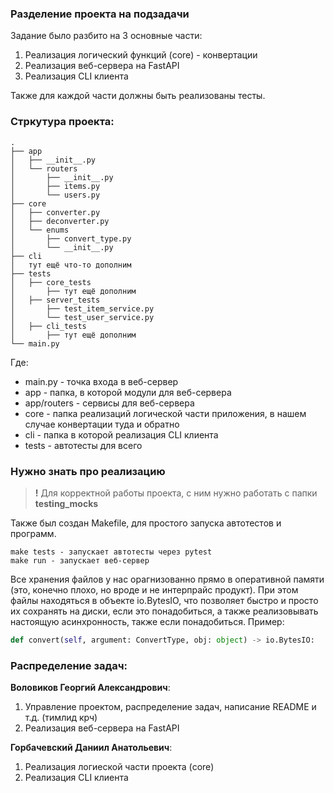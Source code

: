 ### Разделение проекта на подзадачи

Задание было разбито на 3 основные части:
1. Реализация логический функций (core) - конвертации
2. Реализация веб-сервера на FastAPI
3. Реализация CLI клиента

Также для каждой части должны быть реализованы тесты.

### Стркутура проекта:
```
.
├── app
│   ├── __init__.py
│   └── routers
│       ├── __init__.py
│       ├── items.py
│       └── users.py
├── core
│   ├── converter.py
│   ├── deconverter.py
│   └── enums
│       ├── convert_type.py
│       └── __init__.py
├── cli
│   тут ещё что-то дополним
├── tests
│   ├── core_tests
│       ├── тут ещё дополним
│   ├── server_tests
│       ├── test_item_service.py
│       └── test_user_service.py
│   ├── cli_tests
│       ├── тут ещё дополним
└── main.py
```

Где:
* main.py - точка входа в веб-сервер
* app - папка, в которой модули для веб-сервера
* app/routers - сервисы для веб-сервера
* core - папка реализаций логической части приложения, в нашем случае конвертации туда и обратно
* cli - папка в которой реализация CLI клиента
* tests - автотесты для всего

### Нужно знать про реализацию
> **!** Для корректной работы проекта, с ним нужно работать с папки **testing_mocks**

Также был создан Makefile, для простого запуска автотестов и программ.
```
make tests - запускает автотесты через pytest
make run - запускает веб-сервер
```

Все хранения файлов у нас орагнизованно прямо в оперативной памяти (это, конечно плохо, но вроде и не интерпрайс продукт). При этом файлы находяться в объекте io.BytesIO, что позволяет быстро и просто их сохранять на диски, если это понадобиться, а также реализовывать настоящую асинхронность, также если понадобиться.
Пример:
```python
def convert(self, argument: ConvertType, obj: object) -> io.BytesIO:
```

### Распределение задач:
**Воловиков Георгий Александрович**:
1. Управление проектом, распределение задач, написание README и т.д. (тимлид крч)
2. Реализация веб-сервера на FastAPI

**Горбачевский Даниил Анатольевич**:
1. Реализация логиеской части проекта (core)
2. Реализация CLI клиента